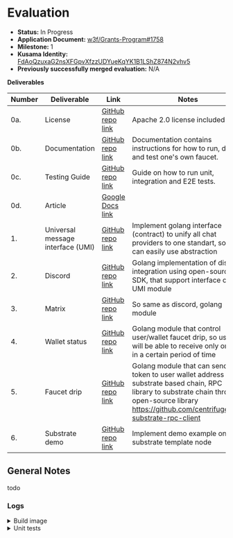 # Evaluation

- **Status:** In Progress
- **Application Document:** [w3f/Grants-Program#1758](https://github.com/w3f/Grants-Program/pull/1758)
- **Milestone:** 1
- **Kusama Identity:** [FdAoQzuxaG2nsXFGpvXfzzUDYueKqYK1B1LShZ874N2vhv5](https://sub.id/FdAoQzuxaG2nsXFGpvXfzzUDYueKqYK1B1LShZ874N2vhv5)
- **Previously successfully merged evaluation:** N/A

**Deliverables**

| Number | Deliverable                       | Link                                                                                                                                          | Notes                                                                                                                                                                                               |
| ------ | --------------------------------- | --------------------------------------------------------------------------------------------------------------------------------------------- | --------------------------------------------------------------------------------------------------------------------------------------------------------------------------------------------------- |
| 0a.    | License                           | [GitHub repo link](https://github.com/StringNick/sybil-resistant-chat-bot-substrate-faucet/blob/main/LICENSE)                                 | Apache 2.0 license included                                                                                                                                                                         |
| 0b.    | Documentation                     | [GitHub repo link](https://github.com/StringNick/sybil-resistant-chat-bot-substrate-faucet/blob/main/README.md)                               | Documentation contains instructions for how to run, deploy and test one's own faucet.                                                                                                               |
| 0c.    | Testing Guide                     | [GitHub repo link](https://github.com/StringNick/sybil-resistant-chat-bot-substrate-faucet#testing)                                           | Guide on how to run unit, integration and E2E tests.                                                                                                                                                |
| 0d.    | Article                           | [Google Docs link](https://docs.google.com/document/d/17ikkX6J_ENh__s3d35SdX-j7Us15g8MvW9CrHjTG22Y/edit?usp=sharing)                          |                                                                                                                                                                                                     |
| 1.     | Universal message interface (UMI) | [GitHub repo link](https://github.com/StringNick/sybil-resistant-chat-bot-substrate-faucet/blob/main/backend/internal/domain/service/umi.go)  | Implement golang interface (contract) to unify all chat providers to one standart, so we can easily use abstraction                                                                                 |
| 2.     | Discord                           | [GitHub repo link](https://github.com/StringNick/sybil-resistant-chat-bot-substrate-faucet/tree/main/backend/internal/service/umi/discord)    | Golang implementation of discord integration using open-source SDK, that support interface of UMI module                                                                                            |
| 3.     | Matrix                            | [GitHub repo link](https://github.com/StringNick/sybil-resistant-chat-bot-substrate-faucet/tree/main/backend/internal/service/umi/matrix)     | So same as discord, golang module                                                                                                                                                                   |
| 4.     | Wallet status                     | [GitHub repo link](https://github.com/StringNick/sybil-resistant-chat-bot-substrate-faucet/blob/main/backend/internal/domain/service/drip.go) | Golang module that control user/wallet faucet drip, so user will be able to receive only once in a certain period of time                                                                           |
| 5.     | Faucet drip                       | [GitHub repo link](https://github.com/StringNick/sybil-resistant-chat-bot-substrate-faucet/tree/main/backend/internal/service/drip)           | Golang module that can send token to user wallet address on substrate based chain, RPC library to substrate chain through open-source library https://github.com/centrifuge/go-substrate-rpc-client |
| 6.     | Substrate demo                    | [GitHub repo link](https://github.com/StringNick/sybil-resistant-chat-bot-substrate-faucet/blob/main/docker-compose.yaml)                     | Implement demo example on substrate template node                                                                                                                                                   |

## General Notes

todo

### Logs

<details>

<summary>Build image </summary>

```bash

[+] Running 11/11
 ✔ substrate 3 layers [⣿⣿⣿]      0B/0B      Pulled                                                                                                                                    9.7s 
   ✔ eaead16dc43b Pull complete                                                                                                                                                       3.8s 
   ✔ ffdf3b28655f Pull complete                                                                                                                                                       6.7s 
   ✔ 4f4fb700ef54 Pull complete                                                                                                                                                       6.7s 
 ✔ redis 6 layers [⣿⣿⣿⣿⣿⣿]      0B/0B      Pulled                                                                                                                                     9.0s 
   ✔ 648e0aadf75a Pull complete                                                                                                                                                       3.9s 
   ✔ 3b637010cd4d Pull complete                                                                                                                                                       4.0s 
   ✔ af4cd59cb295 Pull complete                                                                                                                                                       4.1s 
   ✔ 5c4cdbac1c67 Pull complete                                                                                                                                                       5.3s 
   ✔ 70c6437ca3ab Pull complete                                                                                                                                                       5.3s 
   ✔ 3d38f0110a91 Pull complete                                                                                                                                                       5.3s 
[+] Building 84.0s (18/18) FINISHED                                                                                                                                                        
 => [bot internal] load build definition from Dockerfile                                                                                                                              0.0s
 => => transferring dockerfile: 607B                                                                                                                                                  0.0s
 => [bot internal] load .dockerignore                                                                                                                                                 0.0s
 => => transferring context: 2B                                                                                                                                                       0.0s
 => [bot internal] load metadata for docker.io/library/alpine:3.16                                                                                                                    2.8s
 => [bot internal] load metadata for docker.io/library/golang:1.20-alpine                                                                                                             2.8s
 => [bot builder 1/8] FROM docker.io/library/golang:1.20-alpine@sha256:7839c9f01b5502d7cb5198b2c032857023424470b3e31ae46a8261ffca72912a                                               6.8s
 => => resolve docker.io/library/golang:1.20-alpine@sha256:7839c9f01b5502d7cb5198b2c032857023424470b3e31ae46a8261ffca72912a                                                           0.0s
 => => sha256:bf7808b93c00e08aff649e1a9a8a5ec286823750b0065c95b96a4fd13f2b33c6 5.18kB / 5.18kB                                                                                        0.0s
 => => sha256:31e352740f534f9ad170f75378a84fe453d6156e40700b882d737a8f4a6988a3 3.40MB / 3.40MB                                                                                        0.3s
 => => sha256:7f9bcf943fa5571df036dca6da19434d38edf546ef8bb04ddbc803634cc9a3b8 284.71kB / 284.71kB                                                                                    0.3s
 => => sha256:9fd371fdf0be1f3f0149451e08183a8bb178e63b4360e6691f07dccf51f0dc7f 100.94MB / 100.94MB                                                                                    2.3s
 => => sha256:7839c9f01b5502d7cb5198b2c032857023424470b3e31ae46a8261ffca72912a 1.65kB / 1.65kB                                                                                        0.0s
 => => sha256:6f592e0689192b7e477313264bb190024d654ef0a08fb1732af4f4b498a2e8ad 1.16kB / 1.16kB                                                                                        0.0s
 => => sha256:add974993529c266bf715fdeb763bf86e7a45dc0405d68fbe483a4428c59b55d 155B / 155B                                                                                            0.6s
 => => extracting sha256:31e352740f534f9ad170f75378a84fe453d6156e40700b882d737a8f4a6988a3                                                                                             0.1s
 => => extracting sha256:7f9bcf943fa5571df036dca6da19434d38edf546ef8bb04ddbc803634cc9a3b8                                                                                             0.1s
 => => extracting sha256:9fd371fdf0be1f3f0149451e08183a8bb178e63b4360e6691f07dccf51f0dc7f                                                                                             4.4s
 => => extracting sha256:add974993529c266bf715fdeb763bf86e7a45dc0405d68fbe483a4428c59b55d                                                                                             0.0s
 => [bot stage-1 1/4] FROM docker.io/library/alpine:3.16@sha256:cbe5d5973103a2d03408d1689a6efde4ea4920bde9f4b51fe7872e60ce2d8e56                                                      0.8s
 => => resolve docker.io/library/alpine:3.16@sha256:cbe5d5973103a2d03408d1689a6efde4ea4920bde9f4b51fe7872e60ce2d8e56                                                                  0.0s
 => => sha256:cbe5d5973103a2d03408d1689a6efde4ea4920bde9f4b51fe7872e60ce2d8e56 1.64kB / 1.64kB                                                                                        0.0s
 => => sha256:5fefcf0a67bdce28447c74b2f4e7cdfc9b8f9ed39fc7d3567b09a8f7cbdab098 528B / 528B                                                                                            0.0s
 => => sha256:5cb2da5c2391f597316eafada2ec327caf3f0ce8df1022f39273d2e73d7d002c 1.47kB / 1.47kB                                                                                        0.0s
 => => sha256:c1d6d1b2d5a367259e6e51a7f4d1ccd66a28cc9940d6599d8a8ea9544dd4b4a8 2.81MB / 2.81MB                                                                                        0.6s
 => => extracting sha256:c1d6d1b2d5a367259e6e51a7f4d1ccd66a28cc9940d6599d8a8ea9544dd4b4a8                                                                                             0.1s
 => [bot internal] load build context                                                                                                                                                 0.0s
 => => transferring context: 47.57kB                                                                                                                                                  0.0s
 => [bot stage-1 2/4] RUN apk add --no-cache su-exec ca-certificates olm bash tzdata                                                                                                  4.4s 
 => [bot builder 2/8] RUN apk add --no-cache git ca-certificates build-base su-exec olm-dev                                                                                           5.0s 
 => [bot builder 3/8] WORKDIR /app                                                                                                                                                    0.1s 
 => [bot builder 4/8] COPY go.mod go.sum ./                                                                                                                                           0.1s 
 => [bot builder 5/8] RUN go mod download                                                                                                                                            13.8s 
 => [bot builder 6/8] COPY . .                                                                                                                                                        0.1s 
 => [bot builder 7/8] COPY config /usr/bin/config                                                                                                                                     0.0s 
 => [bot builder 8/8] RUN go build -o /usr/bin/bot                                                                                                                                   54.5s 
 => [bot stage-1 3/4] COPY --from=builder /usr/bin/bot /usr/bin/bot                                                                                                                   0.1s
 => [bot stage-1 4/4] COPY --from=builder /usr/bin/config config                                                                                                                      0.0s
 => [bot] exporting to image                                                                                                                                                          0.4s
 => => exporting layers                                                                                                                                                               0.4s
 => => writing image sha256:682e8586d685da5819dc6964bebf0f8b067a9bd9a77811483f63a3f0031402d2                                                                                          0.0s
 => => naming to docker.io/library/sybil-resistant-chat-bot-substrate-faucet-bot                                                                                                      0.0s
[+] Running 5/5
 ✔ Network sybil-resistant-chat-bot-substrate-faucet_default      Created                                                                                                             0.1s 
 ✔ Volume "sybil-resistant-chat-bot-substrate-faucet_redis-data"  Created                                                                                                             0.0s 
 ✔ Container substrate                                            Started                                                                                                             0.8s 
 ✔ Container sybil-resistant-chat-bot-substrate-faucet-redis-1    Started                                                                                                             0.9s 
 ✔ Container sybil-resistant-chat-bot-substrate-faucet-bot-1      Started                                                                                                             0.9s 


```

</details>


<details>

<summary> Unit tests </summary>

```bash

go: downloading github.com/centrifuge/go-substrate-rpc-client/v4 v4.1.0
go: downloading github.com/vedhavyas/go-subkey v1.0.4
go: downloading golang.org/x/crypto v0.9.0
go: downloading github.com/ethereum/go-ethereum v1.10.20
go: downloading github.com/decred/base58 v1.0.4
go: downloading github.com/cristalhq/aconfig v0.18.4
go: downloading github.com/cristalhq/aconfig/aconfigtoml v0.17.1
go: downloading github.com/ChainSafe/go-schnorrkel v1.0.0
go: downloading github.com/gtank/merlin v0.1.1
go: downloading golang.org/x/sys v0.8.0
go: downloading github.com/pierrec/xxHash v0.1.5
go: downloading github.com/go-stack/stack v1.8.1
go: downloading github.com/decred/dcrd/crypto/blake256 v1.0.0
go: downloading github.com/BurntSushi/toml v1.1.0
go: downloading github.com/deckarep/golang-set v1.8.0
go: downloading github.com/gorilla/websocket v1.5.0
go: downloading github.com/rs/cors v1.8.2
go: downloading github.com/cosmos/go-bip39 v1.0.0
go: downloading github.com/gtank/ristretto255 v0.1.2
go: downloading github.com/mimoo/StrobeGo v0.0.0-20220103164710-9a04d6ca976b
2023/07/30 02:10:08 Connecting to ws://localhost:9944...
PASS
ok  	substrate-faucet/internal/env/substrate	0.162s


```

</details>